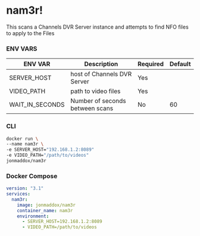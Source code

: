 # nam3r!

This scans a Channels DVR Server instance and attempts to find NFO files to apply to the Files

### ENV VARS

| ENV VAR         | Description                     | Required | Default |
| --------------- | ------------------------------- | -------- | ------- |
| SERVER_HOST     | host of Channels DVR Server     | Yes      |         |
| VIDEO_PATH      | path to video files             | Yes      |         |
| WAIT_IN_SECONDS | Number of seconds between scans | No       | 60      |

### CLI

```bash
docker run \
--name nam3r \
-e SERVER_HOST="192.168.1.2:8089"
-e VIDEO_PATH="/path/to/videos"
jonmaddox/nam3r
```

### Docker Compose

```yaml
version: "3.1"
services:
  nam3r:
    image: jonmaddox/nam3r
    container_name: nam3r
    environment:
      - SERVER_HOST=192.168.1.2:8089
      - VIDEO_PATH=/path/to/videos
```
